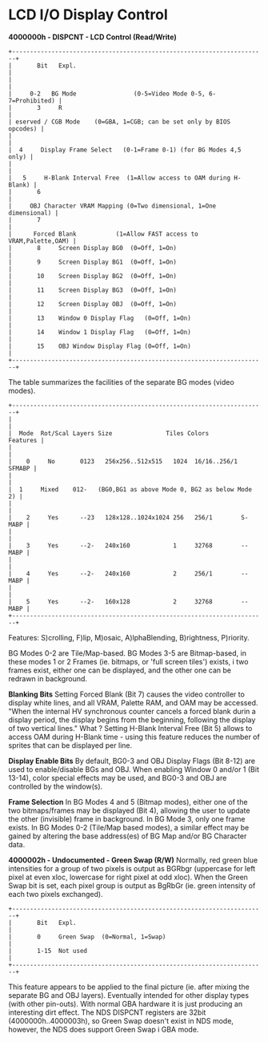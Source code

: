 # LCD I/O Display Control


**4000000h - DISPCNT - LCD Control (Read/Write)**

```
+-----------------------------------------------------------------------+
|       Bit   Expl.                                                     |
|                                                                       |
|     0-2   BG Mode                (0-5=Video Mode 0-5, 6-7=Prohibited) |
|       3     R                                                         |
| eserved / CGB Mode    (0=GBA, 1=CGB; can be set only by BIOS opcodes) |
|                                                                       |
|  4     Display Frame Select   (0-1=Frame 0-1) (for BG Modes 4,5 only) |
|                                                                       |
|   5     H-Blank Interval Free  (1=Allow access to OAM during H-Blank) |
|       6                                                               |
|     OBJ Character VRAM Mapping (0=Two dimensional, 1=One dimensional) |
|       7                                                               |
|      Forced Blank           (1=Allow FAST access to VRAM,Palette,OAM) |
|       8     Screen Display BG0  (0=Off, 1=On)                         |
|       9     Screen Display BG1  (0=Off, 1=On)                         |
|       10    Screen Display BG2  (0=Off, 1=On)                         |
|       11    Screen Display BG3  (0=Off, 1=On)                         |
|       12    Screen Display OBJ  (0=Off, 1=On)                         |
|       13    Window 0 Display Flag   (0=Off, 1=On)                     |
|       14    Window 1 Display Flag   (0=Off, 1=On)                     |
|       15    OBJ Window Display Flag (0=Off, 1=On)                     |
+-----------------------------------------------------------------------+
```


The table summarizes the facilities of the separate BG modes (video
modes).

```
+-----------------------------------------------------------------------+
|                                                                       |
|  Mode  Rot/Scal Layers Size               Tiles Colors       Features |
|                                                                       |
|    0     No       0123   256x256..512x515   1024  16/16..256/1 SFMABP |
|                                                                       |
|  1     Mixed    012-   (BG0,BG1 as above Mode 0, BG2 as below Mode 2) |
|                                                                       |
|    2     Yes      --23   128x128..1024x1024 256   256/1        S-MABP |
|                                                                       |
|    3     Yes      --2-   240x160            1     32768        --MABP |
|                                                                       |
|    4     Yes      --2-   240x160            2     256/1        --MABP |
|                                                                       |
|    5     Yes      --2-   160x128            2     32768        --MABP |
+-----------------------------------------------------------------------+
```

Features: S)crolling, F)lip, M)osaic, A)lphaBlending, B)rightness,
P)riority.

BG Modes 0-2 are Tile/Map-based. BG Modes 3-5 are Bitmap-based, in these
modes 1 or 2 Frames (ie. bitmaps, or \'full screen tiles\') exists, i
two frames exist, either one can be displayed, and the other one can be
redrawn in background.

**Blanking Bits**
Setting Forced Blank (Bit 7) causes the video controller to display
white lines, and all VRAM, Palette RAM, and OAM may be accessed.
\"When the internal HV synchronous counter cancels a forced blank durin
a display period, the display begins from the beginning, following the
display of two vertical lines.\" What ?
Setting H-Blank Interval Free (Bit 5) allows to access OAM during
H-Blank time - using this feature reduces the number of sprites that can
be displayed per line.

**Display Enable Bits**
By default, BG0-3 and OBJ Display Flags (Bit 8-12) are used to
enable/disable BGs and OBJ. When enabling Window 0 and/or 1 (Bit 13-14),
color special effects may be used, and BG0-3 and OBJ are controlled by
the window(s).

**Frame Selection**
In BG Modes 4 and 5 (Bitmap modes), either one of the two bitmaps/frames
may be displayed (Bit 4), allowing the user to update the other
(invisible) frame in background. In BG Mode 3, only one frame exists.
In BG Modes 0-2 (Tile/Map based modes), a similar effect may be gained
by altering the base address(es) of BG Map and/or BG Character data.

**4000002h - Undocumented - Green Swap (R/W)**
Normally, red green blue intensities for a group of two pixels is output
as BGRbgr (uppercase for left pixel at even xloc, lowercase for right
pixel at odd xloc). When the Green Swap bit is set, each pixel group is
output as BgRbGr (ie. green intensity of each two pixels exchanged).

```
+-----------------------------------------------------------------------+
|       Bit   Expl.                                                     |
|       0     Green Swap  (0=Normal, 1=Swap)                            |
|       1-15  Not used                                                  |
+-----------------------------------------------------------------------+
```

This feature appears to be applied to the final picture (ie. after
mixing the separate BG and OBJ layers). Eventually intended for other
display types (with other pin-outs). With normal GBA hardware it is just
producing an interesting dirt effect.
The NDS DISPCNT registers are 32bit (4000000h..4000003h), so Green Swap
doesn\'t exist in NDS mode, however, the NDS does support Green Swap i
GBA mode.



